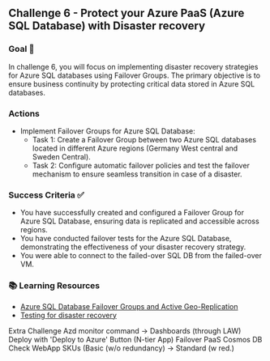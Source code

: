 ## Challenge 6 - Protect your Azure PaaS (Azure SQL Database) with Disaster recovery

### Goal 🎯

In challenge 6, you will focus on implementing disaster recovery strategies for Azure SQL databases using Failover Groups. The primary objective is to ensure business continuity by protecting critical data stored in Azure SQL databases.

### Actions
* Implement Failover Groups for Azure SQL Database:
  * Task 1: Create a Failover Group between two Azure SQL databases located in different Azure regions (Germany West central and Sweden Central).
  * Task 2: Configure automatic failover policies and test the failover mechanism to ensure seamless transition in case of a disaster.

### Success Criteria ✅
* You have successfully created and configured a Failover Group for Azure SQL Database, ensuring data is replicated and accessible across regions.
* You have conducted failover tests for the Azure SQL Database, demonstrating the effectiveness of your disaster recovery strategy.
* You were able to connect to the failed-over SQL DB from the failed-over VM.

### 📚 Learning Resources
* [Azure SQL Database Failover Groups and Active Geo-Replication](https://learn.microsoft.com/en-us/azure/azure-sql/database/auto-failover-group-overview)
* [Testing for disaster recovery](https://learn.microsoft.com/en-us/azure/site-recovery/site-recovery-test-failover-to-azure)
  
Extra Challenge
Azd monitor command -> Dashboards (through LAW)
Deploy with 'Deploy to Azure' Button (N-tier App)
Failover PaaS Cosmos DB
Check WebApp SKUs (Basic (w/o redundancy) -> Standard (w red.)